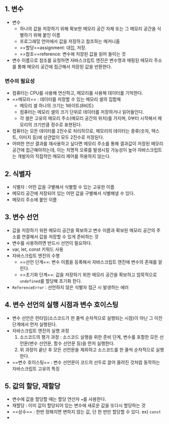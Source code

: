 ## 1. 변수
- 변수
	- 하나의 값을 저장하기 위해 확보한 메모리 공간 자체 또는 그 메모리 공간을 식별하기 위해 붙인 이름
	- 프로그래밍 언어에서 값을 저장하고 참조하는 메커니즘
	- ==할당==assignment: 대입, 저장. 
	- ==참조==reference: 변수에 저장된 값을 읽어 들이는 것
- 변수 이름으로 참조를 요청하면 자바스크립트 엔진은 변수명과 매핑된 메모리 주소를 통해 메모리 공간에 접근해서 저장된 값을 반환한다.
### 변수의 필요성
- 컴퓨터는 CPU를 사용해 연산하고, 메모리를 사용해 데이터를 기억한다.
- ==메모리== : 데이터를 저장할 수 있는 메모리 셀의 집합체
	- 메모리 셀 하나의 크기는 1바이트(8비트)
	- 컴퓨터는 메모리 셀의 크기 단위로 데이터를 저장하거나 읽어들인다.
	- 각 셀은 고유의 메모리 주소(메모리 공간의 위치)를 가지며, 0부터 시작해서 메모리의 크기만큼 정수로 표현된다.
- 컴퓨터는 모든 데이터를 2진수로 처리하므로, 메모리의 데이터는 종류(숫자, 텍스트, 이미지 등)에 상관없이 모두 2진수로 저장된다.
- 어떠한 연산 결과를 재사용하고 싶다면 메모리 주소를 통해 결과값이 저장된 메모리 공간에 접근해야하는데, 이는 치명적 오류를 발생시킬 가능성이 높아 자바스크립트는 개발자의 직접적인 메모리 제어를 허용하지 않는다.

## 2. 식별자
- 식별자 : 어떤 값을 구별해서 식별할 수 있는 고유한 이름
- 메모리 공간에 저장되어 있는 어떤 값을 구별해서 식별해낼 수 있다.
- 메모리 주소에 붙인 이름

## 3. 변수 선언
- 값을 저장하기 위한 메모리 공간을 확보하고 변수 이름과 확보된 메모리 공간의 주소를 연결해서 값을 저장할 수 있게 준비하는 것
- 변수를 사용하려면 반드시 선언이 필요하다.
- var, let, const 키워드 사용
- 자바스크립트 엔진의 수행
	- ==선언 단계==: 변수 이름을 등록해서 자바스크립트 엔진에 변수의 존재를 알린다.
	- ==초기화 단계==: 값을 저장하기 위한 메모리 공간을 확보하고 암묵적으로 `undefined`를 할당해 초기화 한다.
- `ReferenceError` : 선언하지 않은 식별자 접근 시 발생하는 에러

## 4. 변수 선언의 실행 시점과 변수 호이스팅
- 변수 선언은 런타임(소스코드가 한 줄씩 순차적으로 실행되는 시점)이 아닌 그 이전 단계에서 먼저 실행된다.
- 자바스크립트 엔진의 실행 과정
	1. 소스코드의 평가 과정 : 소스코드 실행을 위한 준비 단계, 변수를 포함한 모든 선언문(변수 선언문, 함수 선언문 등)을 먼저 실행한다.
	2. 위 과정이 끝난 후 모든 선언문을 제외하고 소스코드를 한 줄씩 순차적으로 실행한다.
- ==변수 호이스팅== : 변수 선언문이 코드의 선두로 끌어 올려진 것처럼 동작하는 자바스크립트 고유의 특징

## 5. 값의 할당, 재할당
- 변수에 값을 할당할 때는 할당 연산자 `=`를 사용한다.
- 재할당 : 이미 값이 할당되어 있는 변수에 새로운 값을 또다시 할당하는 것
- ==상수== : 한번 정해지면 변하지 않는 값, 단 한 번만 할당할 수 있다. ex) `const`
- 